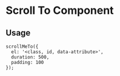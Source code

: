 # Scroll To Component

## Usage

```
scrollMeTo({
  el: '<class, id, data-attribute>',
  duration: 500,
  padding: 100
});
```
